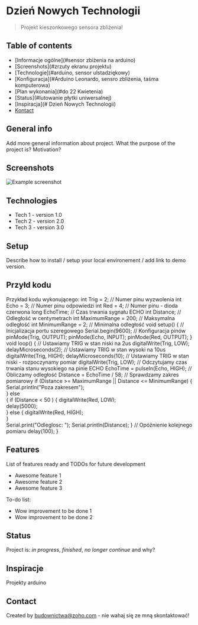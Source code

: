 # Dzień Nowych Technologii
> Projekt kieszonkowego sensora zbliżenia!

## Table of contents
* [Informacje ogólne](#sensor zbiżenia na arduino)
* [Screenshots](#zrzuty ekranu projektu)
* [Technologie](#arduino, sensor ulstadziękowy)
* [Konfiguracja](#Arduino Leonardo, sensro zbliżenia, taśma komputerowa)
* [Plan wykonania](#do 22 Kwietenia)
* [Status](#lutowanie płytki uniwersalnej)
* [Inspiracja](# Dzień Nowych Technologii)
* [Kontact](#b.durak@zst.kolbuszowa.pl)

## General info
Add more general information about project. What the purpose of the project is? Motivation?

## Screenshots
![Example screenshot](./img/screenshot.png)

## Technologies
* Tech 1 - version 1.0
* Tech 2 - version 2.0
* Tech 3 - version 3.0

## Setup
Describe how to install / setup your local environement / add link to demo version.

## Przyłd kodu
Przykład kodu wykonującego:
    int Trig = 2;   // Numer pinu wyzwolenia
    int Echo = 3;   // Numer pinu odpowiedzi
    int Red = 4;    // Numer pinu - dioda czerwona
    long EchoTime;  // Czas trwania sygnału ECHO
    int  Distance;  // Odległość w centymetrach
    int  MaximumRange = 200; // Maksymalna odległość
    int  MinimumRange = 2;   // Minimalna odległość
         void setup()
    {
      // Inicjalizacja portu szeregowego
      Serial.begin(9600);
           // Konfiguracja pinów
      pinMode(Trig, OUTPUT);
      pinMode(Echo, INPUT);
      pinMode(Red, OUTPUT);
    }
    void loop()
    {
      // Ustawiamy TRIG w stan niski na 2us
      digitalWrite(Trig, LOW);
      delayMicroseconds(2);
           // Ustawiamy TRIG w stan wysoki na 10us
      digitalWrite(Trig, HIGH);
      delayMicroseconds(10);
           // Ustawiamy TRIG w stan niski - rozpoczynamy pomiar
      digitalWrite(Trig, LOW);
           // Odczytujamy czas trwania stanu wysokiego na pinie ECHO
      EchoTime = pulseIn(Echo, HIGH);
           // Obliczamy odległość
      Distance = EchoTime / 58;
           // Sprawdzamy zakres pomiarowy
      if (Distance >= MaximumRange || Distance <= MinimumRange)
      {
        Serial.println("Poza zakresem");  
      } else  
      {
        if (Distance < 50
       )
        {
          digitalWrite(Red, LOW);  
          delay(5000);    
        } else
        {
          digitalWrite(Red, HIGH);      
        }    
                Serial.print("Odleglosc: ");
        Serial.println(Distance);
      }
           // Opóźnienie kolejnego pomiaru
      delay(100);
    }


## Features
List of features ready and TODOs for future development
* Awesome feature 1
* Awesome feature 2
* Awesome feature 3

To-do list:
* Wow improvement to be done 1
* Wow improvement to be done 2

## Status
Project is: _in progress_, _finished_, _no longer continue_ and why?

## Inspiracje
Projekty arduino

## Contact
Created by [budownictwa@zoho.com](http://mechatronikaedu.blogspot.com/) - nie wahaj się ze mną skontaktować!

